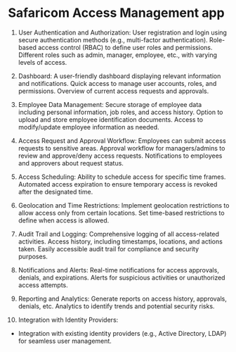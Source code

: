 # Safaricom Access Management app

1. User Authentication and Authorization:
User registration and login using secure authentication methods (e.g., multi-factor authentication).
Role-based access control (RBAC) to define user roles and permissions.
Different roles such as admin, manager, employee, etc., with varying levels of access.

2. Dashboard:
A user-friendly dashboard displaying relevant information and notifications.
Quick access to manage user accounts, roles, and permissions.
Overview of current access requests and approvals.

3. Employee Data Management:
Secure storage of employee data including personal information, job roles, and access history.
Option to upload and store employee identification documents.
Access to modify/update employee information as needed.

4. Access Request and Approval Workflow:
Employees can submit access requests to sensitive areas.
Approval workflow for managers/admins to review and approve/deny access requests.
Notifications to employees and approvers about request status.

5. Access Scheduling:
Ability to schedule access for specific time frames.
Automated access expiration to ensure temporary access is revoked after the designated time.

6. Geolocation and Time Restrictions:
Implement geolocation restrictions to allow access only from certain locations.
Set time-based restrictions to define when access is allowed.

7. Audit Trail and Logging:
Comprehensive logging of all access-related activities.
Access history, including timestamps, locations, and actions taken.
Easily accessible audit trail for compliance and security purposes.

8. Notifications and Alerts:
Real-time notifications for access approvals, denials, and expirations.
Alerts for suspicious activities or unauthorized access attempts.

9. Reporting and Analytics:
Generate reports on access history, approvals, denials, etc.
Analytics to identify trends and potential security risks.

10. Integration with Identity Providers:
- Integration with existing identity providers (e.g., Active Directory, LDAP) for seamless user management.
